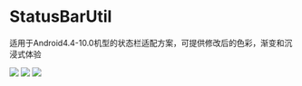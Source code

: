 # StatusBarUtil

适用于Android4.4-10.0机型的状态栏适配方案，可提供修改后的色彩，渐变和沉浸式体验

<p>
  <a href="#"><img src="https://img.shields.io/badge/%E9%9D%A2%E5%90%91-Android%E5%BC%80%E5%8F%91-%232CC159.svg"></a>
  <a href="#"><img src="https://img.shields.io/github/stars/Ye-Miao/StatusBarUtil.svg"></a>
  <a href="#"><img src="https://img.shields.io/github/forks/Ye-Miao/StatusBarUtil.svg"></a>
</p>
